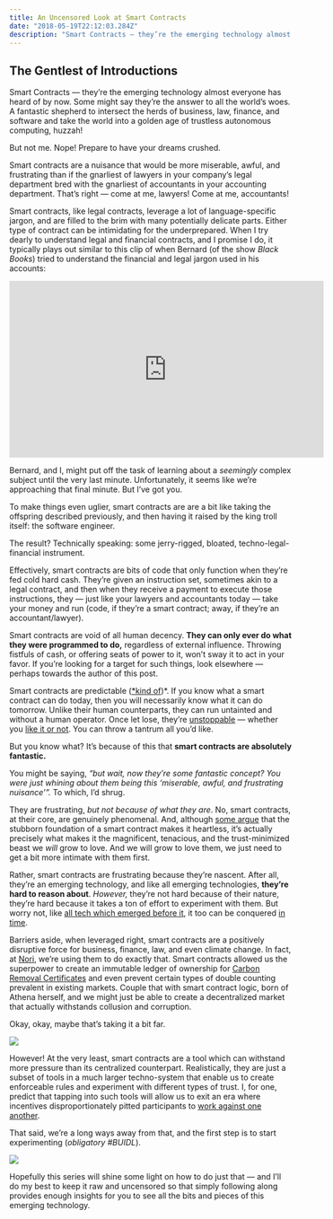 ```yaml
---
title: An Uncensored Look at Smart Contracts
date: "2018-05-19T22:12:03.284Z"
description: "Smart Contracts — they’re the emerging technology almost everyone has heard of by now. Some might say they’re the answer to all the world’s woes. A fantastic shepherd to intersect the herds of business, law, finance, and software and take the world into a golden age of trustless autonomous computing, huzzah!"
---
```



## The Gentlest of Introductions

Smart Contracts — they’re the emerging technology almost everyone has heard of by now. Some might say they’re the answer to all the world’s woes. A fantastic shepherd to intersect the herds of business, law, finance, and software and take the world into a golden age of trustless autonomous computing, huzzah!

But not me. Nope! Prepare to have your dreams crushed.

Smart contracts are a nuisance that would be more miserable, awful, and frustrating than if the gnarliest of lawyers in your company’s legal department bred with the gnarliest of accountants in your accounting department. That’s right — come at me, lawyers! Come at me, accountants!

Smart contracts, like legal contracts, leverage a lot of language-specific jargon, and are filled to the brim with many potentially delicate parts. Either type of contract can be intimidating for the underprepared. When I try dearly to understand legal and financial contracts, and I promise I do, it typically plays out similar to this clip of when Bernard (of the show *Black Books*) tried to understand the financial and legal jargon used in his accounts:

<center><iframe width="560" height="315" src="https://www.youtube.com/embed/Jm6QCMGhcZs" frameborder="0" allowfullscreen></iframe></center>

Bernard, and I, might put off the task of learning about a *seemingly* complex subject until the very last minute. Unfortunately, it seems like we’re approaching that final minute. But I’ve got you.

To make things even uglier, smart contracts are are a bit like taking the offspring described previously, and then having it raised by the king troll itself: the software engineer.

The result? Technically speaking: some jerry-rigged, bloated, techno-legal-financial instrument.

Effectively, smart contracts are bits of code that only function when they’re fed cold hard cash. They’re given an instruction set, sometimes akin to a legal contract, and then when they receive a payment to execute those instructions, they — just like your lawyers and accountants today — take your money and run (code, if they’re a smart contract; away, if they’re an accountant/lawyer).

Smart contracts are void of all human decency. **They can only ever do what they were programmed to do,** regardless of external influence. Throwing fistfuls of cash, or offering seats of power to it, won’t sway it to act in your favor. If you’re looking for a target for such things, look elsewhere — perhaps towards the author of this post.

Smart contracts are predictable ([*kind of](http://swende.se/blog/Ethereum_quirks_and_vulns.html))*. If you know what a smart contract can do today, then you will necessarily know what it can do tomorrow. Unlike their human counterparts, they can run untainted and without a human operator. Once let lose, they’re [unstoppable](https://www.coindesk.com/understanding-dao-hack-journalists/) — whether you [like it or not](https://ethereum-magicians.org/t/eip-999-restore-contract-code-at-0x863df6bfa4/130). You can throw a tantrum all you’d like.


But you know what? It’s because of this that **smart contracts are absolutely fantastic.**

You might be saying, *“but wait, now they’re some fantastic concept? You were just whining about them being this ‘miserable, awful, and frustrating nuisance’”.* To which, I’d shrug.

They are frustrating, *but not because of what they are*. No, smart contracts, at their core, are genuinely phenomenal. And, although [some argue](https://github.com/ethereum/EIPs/blob/master/EIPS/eip-999.md) that the stubborn foundation of a smart contract makes it heartless, it’s actually precisely what makes it the magnificent, tenacious, and the trust-minimized beast we *will* grow to love. And we will grow to love them, we just need to get a bit more intimate with them first.

Rather, smart contracts are frustrating because they’re nascent. After all, they’re an emerging technology, and like all emerging technologies, **they’re** **hard to reason about**. *However,* they’re not hard because of their nature, they’re hard because it takes a ton of effort to experiment with them. But worry not, like [all tech which emerged before it](https://en.wikipedia.org/wiki/Timeline_of_computing), it too can be conquered [in time](https://en.wikipedia.org/wiki/Bass_diffusion_model).

Barriers aside, when leveraged right, smart contracts are a positively disruptive force for business, finance, law, and even climate change. In fact, at [Nori](http://nori.com), we’re using them to do exactly that. Smart contracts allowed us the superpower to create an immutable ledger of ownership for [Carbon Removal Certificates](https://github.com/nori-dot-eco/NIPs/blob/NIP-8-Carbon-Removal-Claim/NIP8_CarbonRemovalClaim.md) and even prevent certain types of double counting prevalent in existing markets. Couple that with smart contract logic, born of Athena herself, and we might just be able to create a decentralized market that actually withstands collusion and corruption.

Okay, okay, maybe that’s taking it a bit far.

![](https://cdn-images-1.medium.com/max/2000/0*BuU-P40VJOk2ywqc.gif)

However! At the very least, smart contracts are a tool which can withstand more pressure than its centralized counterpart. Realistically, they are just a subset of tools in a much larger techno-system that enable us to create enforceable rules and experiment with different types of trust. I, for one, predict that tapping into such tools will allow us to exit an era where incentives disproportionately pitted participants to [work against one another](https://en.wikipedia.org/wiki/Prisoner%27s_dilemma).

That said, we’re a long ways away from that, and the first step is to start experimenting (*obligatory #BUIDL*).

![](https://cdn-images-1.medium.com/max/2000/0*f1b01GWo1K7knHAd.gif)

Hopefully this series will shine some light on how to do just that — and I’ll do my best to keep it raw and uncensored so that simply following along provides enough insights for you to see all the bits and pieces of this emerging technology.

